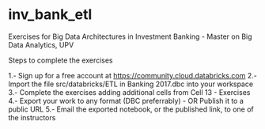# inv_bank_etl
Exercises for Big Data Architectures in Investment Banking - Master on Big Data Analytics, UPV

Steps to complete the exercises

1.- Sign up for a free account at https://community.cloud.databricks.com
2.- Import the file src/databricks/ETL in Banking 2017.dbc into your workspace
3.- Complete the exercises adding additional cells from Cell 13 - Exercises
4.- Export your work to any format (DBC preferrably) - OR Publish it to a public URL
5.- Email the exported notebook, or the published link, to one of the instructors
